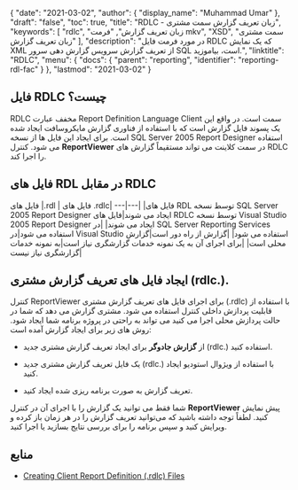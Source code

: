 {
  "date": "2021-03-02",
  "author": {
    "display_name": "Muhammad Umar"
},
  "draft": "false",
  "toc": true,
  "title": "RDLC - زبان تعریف گزارش سمت مشتری",
  "keywords": [
"rdlc",
"زبان تعریف گزارش",
"فرمت mkv",
"XSD",
"سمت مشتری زبان تعریف گزارش"
],
  "description": "در مورد فرمت فایل RDLC که یک نمایش XML از تعریف گزارش سرویس گزارش دهی سرور SQL است، بیاموزید.",
  "linktitle": "RDLC",
  "menu": {
    "docs": {
      "parent": "reporting",
      "identifier": "reporting-rdl-fac"
}
},
  "lastmod": "2021-03-02"
}

## فایل RDLC چیست؟ ##

RDLC مخفف عبارت Report Definition Language Client سمت است. در واقع این یک پسوند فایل گزارش است که با استفاده از فناوری گزارش مایکروسافت ایجاد شده است. برای ایجاد این فایل ها از نسخه SQL Server 2005 Report Designer استفاده می شود. کنترل **ReportViewer** در سمت کلاینت می تواند مستقیماً گزارش های RDLC را اجرا کند.

## فایل های RDL در مقابل RDLC
فایل های |.rdl | فایل های .rdlc|
---|---|
|فایل های RDL توسط نسخه SQL Server 2005 Report Designer ایجاد می شوند|فایل های RDLC توسط نسخه Visual Studio 2005 Report Designer ایجاد می شوند|
|در SQL Server Reporting Services استفاده می شود|در Visual Studio استفاده می شود|
|گزارش از راه دور است|گزارش محلی است|
|برای اجرای آن به یک نمونه خدمات گزارشگری نیاز است|به نمونه خدمات گزارشگری نیاز نیست|

## ایجاد فایل های تعریف گزارش مشتری (rdlc.).
کنترل ReportViewer برای اجرای فایل های تعریف گزارش مشتری (.rdlc) با استفاده از قابلیت پردازش داخلی کنترل استفاده می شود. مشتری گزارش می دهد که شما در حالت پردازش محلی اجرا می کنید می تواند به راحتی در پروژه برنامه شما ایجاد شود. روش های زیر برای ایجاد گزارش آمده است:

- از **گزارش جادوگر** برای ایجاد تعریف گزارش مشتری جدید (rdlc.) استفاده کنید.

- یک فایل تعریف گزارش مشتری جدید (rdlc.) با استفاده از ویژوال استودیو ایجاد کنید.

- تعریف گزارش به صورت برنامه ریزی شده ایجاد کنید.


شما فقط می توانید یک گزارش را با اجرای آن در کنترل **ReportViewer** پیش نمایش کنید. لطفاً توجه داشته باشید که می‌توانید تعریف گزارش را در هر زمان باز کرده و ویرایش کنید و سپس برنامه را برای بررسی نتایج بسازید یا اجرا کنید.

## منابع ##

- [Creating Client Report Definition (.rdlc) Files](https://learn.microsoft.com/en-us/previous-versions/visualstudio/visual-studio-2010/ms252067(v=vs.100))

